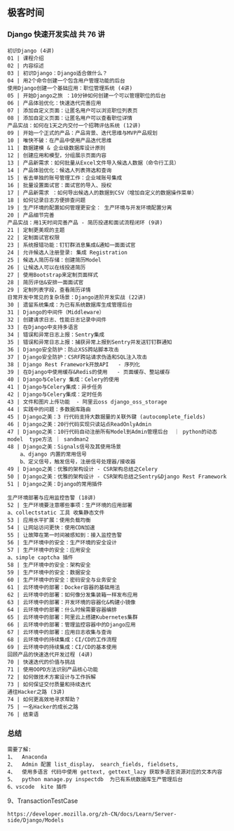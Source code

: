 ## 极客时间

### Django 快速开发实战    共 76 讲

    初识Django (4讲)
    01 | 课程介绍
    02 | 内容综述
    03 | 初识Django：Django适合做什么？
    04 | 用2个命令创建一个包含用户管理功能的后台
    使用Django创建一个基础应用：职位管理系统 (4讲)
    05 | 开始Django之旅 ：10分钟如何创建一个可以管理职位的后台
    06 | 产品体验优化：快速迭代完善应用
    07 | 添加自定义页面：让匿名用户可以浏览职位列表页
    08 | 添加自定义页面：让匿名用户可以查看职位详情
    产品实战：如何在1天之内交付一个招聘评估系统 (12讲)
    09 | 开始一个正式的产品：产品背景、迭代思维与MVP产品规划
    10 | 唯快不破：在产品中使用产品迭代思维
    11 | 数据建模 & 企业级数据库设计原则
    12 | 创建应用和模型，分组展示页面内容
    13 | 产品新需求：如何批量从Excel文件导入候选人数据（命令行工具）
    14 | 产品体验优化：候选人列表筛选和查询
    15 | 省去单独的账号管理工作：企业域账号集成
    16 | 批量设置面试官：面试官的导入、授权
    17 | 产品新需求 ：如何导出候选人的数据到CSV（增加自定义的数据操作菜单）
    18 | 如何记录日志方便排查问题
    19 | 生产环境的配置如何管理更安全： 生产环境与开发环境配置分离
    20 | 产品细节完善
    产品实战：用1天时间完善产品 - 简历投递和面试流程闭环 (9讲)
    21 | 定制更美观的主题
    22 | 定制面试官权限
    23 | 系统报错功能：钉钉群消息集成&通知一面面试官
    24 | 允许候选人注册登录: 集成 Registration
    25 | 候选人简历存储：创建简历Model
    26 | 让候选人可以在线投递简历
    27 | 使用Bootstrap来定制页面样式
    28 | 简历评估&安排一面面试官
    29 | 定制列表字段，查看简历详情
    日常开发中常见的复杂场景：Django进阶开发实战 (22讲)
    30 | 遗留系统集成：为已有系统数据库生成管理后台
    31 | Django的中间件（Middleware）
    32 | 创建请求日志、性能日志记录中间件
    33 | 在Django中支持多语言
    34 | 错误和异常日志上报：Sentry集成
    35 | 错误和异常日志上报：捕获异常上报到Sentry并发送钉钉群通知
    36 | Django安全防护：防止XSS跨站脚本攻击
    37 | Django安全防护：CSRF跨站请求伪造和SQL注入攻击
    38 | Django Rest Framework开放API   - 序列化
    39 | 在Django中使用缓存&Redis的使用   - 页面缓存、整站缓存
    40 | Django与Celery 集成：Celery的使用
    41 | Django与Celery集成：异步任务
    42 | Django与Celery集成：定时任务
    43 | 文件和图片上传功能  - 阿里云oss django_oss_storage
    44 | 实践中的问题：多数据库路由
    45 | Django之美：3 行代码支持大数据量的关联外键 (autocomplete_fields)
    46 | Django之美：20行代码实现只读站点ReadOnlyAdmin
    47 | Django之美：10行代码自动注册所有Model到Admin管理后台  ｜ python的动态model  type方法 ｜ sandman2
    48 | Django之美：Signals信号及其使用场景
        a、django 内置的常用信号
        b、定义信号，触发信号，注册信号处理器/接收器
    49 | Django之美：优雅的架构设计 - CSR架构总结之Celery
    50 | Django之美：优雅的架构设计 - CSR架构总结之Sentry&Django Rest Framework
    51 | Django之美：Django的常用插件

    生产环境部署与应用监控告警 (18讲)
    52 | 生产环境要注意哪些事项：生产环境的应用部署
    a、collectstatic 工具 收集静态文件
    53 | 应用水平扩展：使用负载均衡
    54 | 让网站访问更快：使用CDN加速
    55 | 让故障在第一时间被感知到：接入监控告警
    56 | 生产环境中的安全：生产环境的安全设计
    57 | 生产环境中的安全：应用安全
    a、simple captcha 插件
    58 | 生产环境中的安全：架构安全
    59 | 生产环境中的安全：数据安全
    60 | 生产环境中的安全：密码安全与业务安全
    61 | 云环境中的部署：Docker容器的基础用法
    62 | 云环境中的部署：如何像分发集装箱一样发布应用
    63 | 云环境中的部署：开发环境的容器化&构建小镜像
    64 | 云环境中的部署：什么时候需要容器编排
    65 | 云环境中的部署：阿里云上搭建Kubernetes集群
    66 | 云环境中的部署：管理监控容器中的Django应用
    67 | 云环境中的部署：应用日志收集与查询
    68 | 云环境中的持续集成：CI/CD的工作流程
    69 | 云环境中的持续集成：CI/CD的基本使用
    回顾产品的快速迭代开发过程 (4讲)
    70 | 快速迭代的价值与挑战
    71 | 使用OOPD方法识别产品核心功能
    72 | 如何做技术方案设计与工作拆解
    73 | 如何保证交付质量和持续迭代
    通往Hacker之路 (3讲)
    74 | 如何更高效地寻求帮助？
    75 | 一名Hacker的成长之路
    76 | 结束语


### 总结

    需要了解:
    1、	Anaconda
    2、	Admin 配置 list_display， search_fields, fieldsets, 
    4、	使用多语言 代码中使用 gettext, gettext_lazy 获取多语言资源对应的文本内容
    5、	python manage.py inspectdb  为已有系统数据库生产管理后台
    6、vscode  kite 插件

  9、TransactionTestCase

    https://developer.mozilla.org/zh-CN/docs/Learn/Server-side/Django/Models